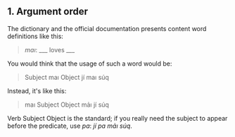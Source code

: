 ## 1. Argument order
The dictionary and the official documentation presents content word definitions like this:

> *maı*: \_\_\_ loves \_\_\_

You would think that the usage of such a word would be:

> Subject maı Object
> jí maı súq

Instead, it's like this:

> maı Subject Object
> mảı jí súq

Verb Subject Object is the standard; if you really need the subject to appear before the predicate, use *pa*: *jí pa mảı súq*.
